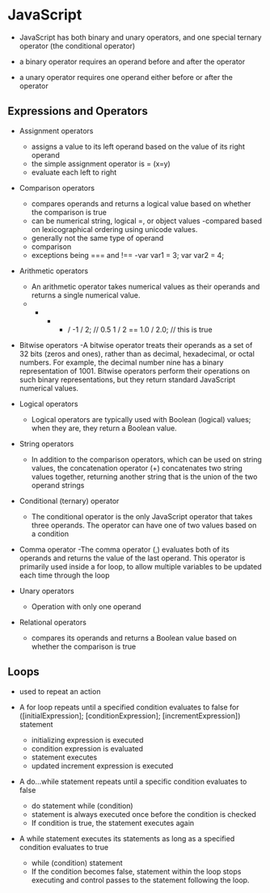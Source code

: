 # JavaScript

- JavaScript has both binary and unary operators, and one special ternary operator (the conditional operator)

- a binary operator requires an operand before and after the operator

- a unary operator requires one operand either before or after the operator

## Expressions and Operators

- Assignment operators
  - assigns a value to its left operand based on the value of its right operand
  - the simple assignment operator is = (x=y)
  - evaluate each left to right

- Comparison operators
  - compares operands and returns a logical value based on whether the comparison is true 
  - can be numerical string, logical =, or object values
  -compared based on lexicographical ordering using unicode values.
  - generally not the same type of operand
  - comparison
  - exceptions being === and !==
  -var var1 = 3; var var2 = 4;

- Arithmetic operators
  - An arithmetic operator takes numerical values as their operands and returns a single numerical value.
  - + - * / 
  -1 / 2; // 0.5
1 / 2 == 1.0 / 2.0; // this is true

- Bitwise operators
  -A bitwise operator treats their operands as a set of 32 bits (zeros and ones), rather than as decimal, hexadecimal, or octal numbers. For example, the decimal number nine has a binary representation of 1001. Bitwise operators perform their operations on such binary representations, but they return standard JavaScript numerical values.

- Logical operators
  - Logical operators are typically used with Boolean (logical) values; when they are, they return a Boolean value.

- String operators
  - In addition to the comparison operators, which can be used on string values, the concatenation operator (+) concatenates two string values together, returning another string that is the union of the two operand strings

- Conditional (ternary) operator
  - The conditional operator is the only JavaScript operator that takes three operands. The operator can have one of two values based on a condition
- Comma operator
  -The comma operator (,) evaluates both of its operands and returns the value of the last operand. This operator is primarily used inside a for loop, to allow multiple variables to be updated each time through the loop

- Unary operators
  - Operation with only one operand

- Relational operators
  - compares its operands and returns a Boolean value based on whether the comparison is true

## Loops

- used to repeat an action

- A for loop repeats until a specified condition evaluates to false
  for ([initialExpression]; [conditionExpression]; [incrementExpression])
  statement
  - initializing expression is executed
  - condition expression is evaluated
  - statement executes
  - updated increment expression is executed
- A do...while statement repeats until a specific condition evaluates to false
  - do statement  while (condition)
  - statement is always executed once before the condition is checked
  - If condition is true, the statement executes again

- A while statement executes its statements as long as a specified condition evaluates to true
  - while (condition) statement
  - If the condition becomes false, statement within the loop stops executing and control passes to the statement following the loop.
